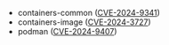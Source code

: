 - containers-common ([CVE-2024-9341](https://nvd.nist.gov/vuln/detail/CVE-2024-9341))
- containers-image ([CVE-2024-3727](https://nvd.nist.gov/vuln/detail/CVE-2024-3727))
- podman ([CVE-2024-9407](https://nvd.nist.gov/vuln/detail/CVE-2024-9407))
